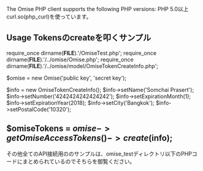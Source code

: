 The Omise PHP client supports the following PHP versions:
PHP 5.0以上
curl.so(php_curl)を使っています。

Usage
Tokensのcreateを叩くサンプル
-------------------------------------------------------------------------
require_once dirname(__FILE__).'/OmiseTest.php';
require_once dirname(__FILE__).'/../omise/Omise.php';
require_once dirname(__FILE__).'/../omise/model/OmiseTokenCreateInfo.php';

$omise = new Omise('public key', 'secret key');
		
$info = new OmiseTokenCreateInfo();
$info->setName('Somchai Prasert');
$info->setNumber('4242424242424242');
$info->setExpirationMonth(1);
$info->setExpirationYear(2018);
$info->setCity('Bangkok');
$info->setPostalCode('10320');

$omiseTokens = $omise->getOmiseAccessTokens()->create($info);
-------------------------------------------------------------------------

その他全てのAPI接続用ののサンプルは、omise_testディレクトリ以下のPHPコードにまとめられているのでそちらを御覧ください。